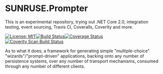 # SUNRUSE.Prompter

This is an experimental repository, trying out .NET Core 2.0, integration testing, event sourcing, Travis CI, Coveralls, Coverity and more.

[![License: MIT](https://img.shields.io/badge/License-MIT-blue.svg)](https://opensource.org/licenses/MIT)[![Build Status](https://travis-ci.org/SUNRUSE/SUNRUSE.Prompter.svg?branch=master)](https://travis-ci.org/SUNRUSE/SUNRUSE.Prompter)[![Coverage Status](https://coveralls.io/repos/github/SUNRUSE/SUNRUSE.Prompter/badge.svg)](https://coveralls.io/github/SUNRUSE/SUNRUSE.Prompter)[![Coverity Scan Build Status](https://scan.coverity.com/projects/14691/badge.svg)](https://scan.coverity.com/projects/sunruse-sunruse-prompter)

As to what it does; a framework for generating simple "multiple-choice" "wizards"/"prompt-driven" applications, backing onto any number of persistence systems, over any number of transport mechanisms, consumed through any number of different clients.